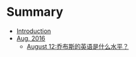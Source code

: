 # Summary

* [Introduction](README.md)
* [Aug, 2016](201608/README.md)
   * [August 12:乔布斯的英语是什么水平？](201608/20160812-steve-jobs-speech.md)

